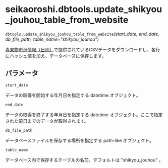 # seikaoroshi.dbtools.update_shikyou_jouhou_table_from_website

`dbtools.update_shikyou_jouhou_table_from_website`*(start_date, end_date, db_file_path, table_name="shikyou_jouhou")*

[青果物市況情報（日別）](https://www.seisen.maff.go.jp/transit/BS04B040UC010SC000.htm)で提供されているCSVデータをダウンロードし、各行にハッシュ値を加え、データベースに保存します。

## パラメータ

`start_date`

データの取得を開始する年月日を指定する datetime オブジェクト。

`end_date`

データの取得を終了する年月日を指定する datetime オブジェクト。ここで指定された前日までのデータが取得されます。

`db_file_path` 

データベースファイルを保存する場所を指定する path-like オブジェクト。

`table_name`

データベース内で保存するテーブルの名前。デフォルトは "shikyou_jouhou" 。

